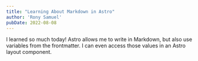 ```yaml
---
title: "Learning About Markdown in Astro"
author: 'Rony Samuel'
pubDate: 2022-08-08
---
```

I learned so much today! Astro allows me to write in Markdown, but also use variables from the frontmatter. I can even access those values in an Astro layout component.